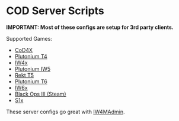 # COD Server Scripts

**IMPORTANT: Most of these configs are setup for 3rd party clients.**

Supported Games:  
* [CoD4X](https://cod4x.me)
* [Plutonium T4](https://plutonium.pw)
* [IW4x](https://xlabs.dev)
* [Plutonium IW5](https://plutonium.pw)
* [Rekt T5](https://getrektby.us)
* [Plutonium T6](https://plutonium.pw)
* [IW6x](https://xlabs.dev)
* [Black Ops III (Steam)](https://store.steampowered.com/app/311210/Call_of_Duty_Black_Ops_III/)
* [S1x](https://xlabs.dev)

These server configs go great with [IW4MAdmin](https://github.com/RaidMax/IW4M-Admin#iw4madmin--).